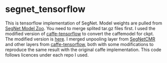 # segnet_tensorflow
This is tensorflow implementation of SegNet.
Model weights are pulled from [SegNet Model Zoo](https://github.com/alexgkendall/SegNet-Tutorial/blob/master/Example_Models/segnet_model_zoo.md).
You need to merge splited tar.gz files first. 
I used the modified version of [caffe-tensorflow](https://github.com/ethereon/caffe-tensorflow) to convert the caffemodel for ckpt.
The modified version is [here](https://github.com/yukikawana/caffe-tensorflow).
I merged unpooling layer from [SegNetCMR](https://github.com/mshunshin/SegNetCMR) and other layers from [caffe-tensorflow](https://github.com/ethereon/caffe-tensorflow), both with some modifications to reproduce the same result with the original caffe implementation.
This code follows licences under each repo I used.
